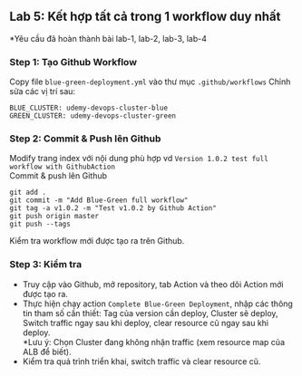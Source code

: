 ## Lab 5: Kết hợp tất cả trong 1 workflow duy nhất
*Yêu cầu đã hoàn thành bài lab-1, lab-2, lab-3, lab-4

### Step 1: Tạo Github Workflow
Copy file `blue-green-deployment.yml` vào thư mục `.github/workflows` 
Chỉnh sửa các vị trí sau:
```
BLUE_CLUSTER: udemy-devops-cluster-blue
GREEN_CLUSTER: udemy-devops-cluster-green
```
### Step 2: Commit & Push lên Github
Modify trang index với nội dung phù hợp vd `Version 1.0.2 test full workflow with GithubAction`  
Commit & push lên Github
```
git add .
git commit -m "Add Blue-Green full workflow"
git tag -a v1.0.2 -m "Test v1.0.2 by Github Action"
git push origin master
git push --tags
```
Kiểm tra workflow mới được tạo ra trên Github.

### Step 3: Kiểm tra
- Truy cập vào Github, mở repository, tab Action và theo dõi Action mới được tạo ra.  
- Thực hiện chạy action `Complete Blue-Green Deployment`, nhập các thông tin tham số cần thiết: Tag của version cần deploy, Cluster sẽ deploy, Switch traffic ngay sau khi deploy, clear resource cũ ngay sau khi deploy.  
*Lưu ý: Chọn Cluster đang không nhận traffic (xem resource map của ALB để biết).  
- Kiểm tra quá trình triển khai, switch traffic và clear resource cũ.

